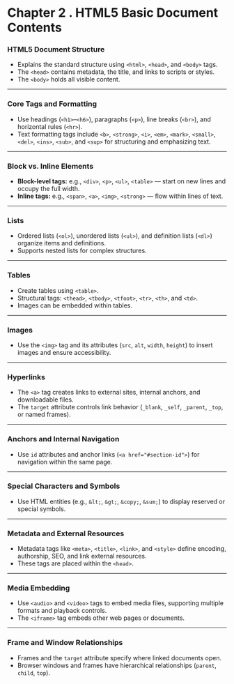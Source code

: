 # Chapter 2 . HTML5 Basic Document Contents

### HTML5 Document Structure

- Explains the standard structure using `<html>`, `<head>`, and `<body>` tags.
- The `<head>` contains metadata, the title, and links to scripts or styles.
- The `<body>` holds all visible content.

---

### Core Tags and Formatting

- Use headings (`<h1>`–`<h6>`), paragraphs (`<p>`), line breaks (`<br>`), and horizontal rules (`<hr>`).
- Text formatting tags include `<b>`, `<strong>`, `<i>`, `<em>`, `<mark>`, `<small>`, `<del>`, `<ins>`, `<sub>`, and `<sup>` for structuring and emphasizing text.

---

### Block vs. Inline Elements

- **Block-level tags:** e.g., `<div>`, `<p>`, `<ul>`, `<table>` — start on new lines and occupy the full width.
- **Inline tags:** e.g., `<span>`, `<a>`, `<img>`, `<strong>` — flow within lines of text.

---

### Lists

- Ordered lists (`<ol>`), unordered lists (`<ul>`), and definition lists (`<dl>`) organize items and definitions.
- Supports nested lists for complex structures.

---

### Tables

- Create tables using `<table>`.
- Structural tags: `<thead>`, `<tbody>`, `<tfoot>`, `<tr>`, `<th>`, and `<td>`.
- Images can be embedded within tables.

---

### Images

- Use the `<img>` tag and its attributes (`src`, `alt`, `width`, `height`) to insert images and ensure accessibility.

---

### Hyperlinks

- The `<a>` tag creates links to external sites, internal anchors, and downloadable files.
- The `target` attribute controls link behavior (`_blank`, `_self`, `_parent`, `_top`, or named frames).

---

### Anchors and Internal Navigation

- Use `id` attributes and anchor links (`<a href="#section-id">`) for navigation within the same page.

---

### Special Characters and Symbols

- Use HTML entities (e.g., `&lt;`, `&gt;`, `&copy;`, `&sum;`) to display reserved or special symbols.

---

### Metadata and External Resources

- Metadata tags like `<meta>`, `<title>`, `<link>`, and `<style>` define encoding, authorship, SEO, and link external resources.
- These tags are placed within the `<head>`.

---

### Media Embedding

- Use `<audio>` and `<video>` tags to embed media files, supporting multiple formats and playback controls.
- The `<iframe>` tag embeds other web pages or documents.

---

### Frame and Window Relationships

- Frames and the `target` attribute specify where linked documents open.
- Browser windows and frames have hierarchical relationships (`parent`, `child`, `top`).
